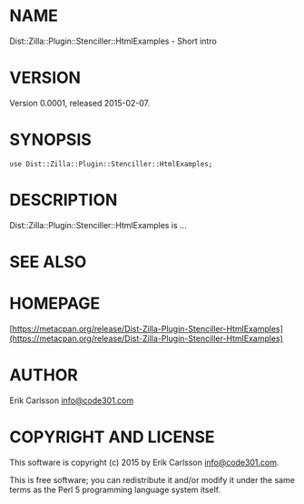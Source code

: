 # NAME

Dist::Zilla::Plugin::Stenciller::HtmlExamples - Short intro

# VERSION

Version 0.0001, released 2015-02-07.

# SYNOPSIS

    use Dist::Zilla::Plugin::Stenciller::HtmlExamples;

# DESCRIPTION

Dist::Zilla::Plugin::Stenciller::HtmlExamples is ...

# SEE ALSO

# HOMEPAGE

[https://metacpan.org/release/Dist-Zilla-Plugin-Stenciller-HtmlExamples](https://metacpan.org/release/Dist-Zilla-Plugin-Stenciller-HtmlExamples)

# AUTHOR

Erik Carlsson <info@code301.com>

# COPYRIGHT AND LICENSE

This software is copyright (c) 2015 by Erik Carlsson <info@code301.com>.

This is free software; you can redistribute it and/or modify it under
the same terms as the Perl 5 programming language system itself.

